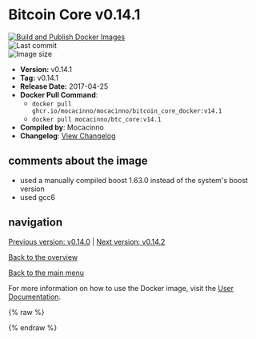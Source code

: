 # Bitcoin Core v0.14.1

[![Build and Publish Docker Images](https://github.com/mocacinno/bitcoin_core_docker/actions/workflows/build-and-publish.yml/badge.svg?branch=v14.1)](https://github.com/mocacinno/bitcoin_core_docker/actions/workflows/build-and-publish.yml)  
![Last commit](https://badgen.net/github/last-commit/mocacinno/bitcoin_core_docker/v14.1)  
![Image size](https://badgen.net/docker/size/mocacinno/btc_core/v14.1?color=green)  

- **Version:** v0.14.1
- **Tag:** v0.14.1
- **Release Date:** 2017-04-25
- **Docker Pull Command**:
  - `docker pull ghcr.io/mocacinno/mocacinno/bitcoin_core_docker:v14.1`
  - `docker pull mocacinno/btc_core:v14.1`
- **Compiled by**: Mocacinno
- **Changelog**: [View Changelog](https://github.com/bitcoin/bitcoin/blob/v0.14.1/doc/release-notes.md)

## comments about the image

- used a manually compiled boost 1.63.0 instead of the system's boost version
- used gcc6

## navigation

[Previous version: v0.14.0](./v14.0.md) | [Next version: v0.14.2](./v14.2.md)

[Back to the overview](./Readme.md)

[Back to the main menu](../Readme.md)

For more information on how to use the Docker image, visit the [User Documentation](../userdocs/Readme.md).

<!-- Google tag (gtag.js) -->
{% raw %}
<script async src="https://www.googletagmanager.com/gtag/js?id=G-BPC6NC6FF9"></script>
<script>
  window.dataLayer = window.dataLayer || [];
  function gtag(){dataLayer.push(arguments);}
  gtag('js', new Date());
  gtag('config', 'G-BPC6NC6FF9');
</script>
{% endraw %}
